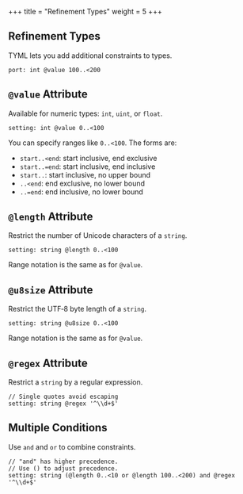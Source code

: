 +++
title = "Refinement Types"
weight = 5
+++

## Refinement Types
TYML lets you add additional constraints to types.
```tyml
port: int @value 100..<200
```

## `@value` Attribute
Available for numeric types: `int`, `uint`, or `float`.
```tyml
setting: int @value 0..<100
```
You can specify ranges like `0..<100`. The forms are:

- `start..<end`: start inclusive, end exclusive
- `start..=end`: start inclusive, end inclusive
- `start..`: start inclusive, no upper bound
- `..<end`: end exclusive, no lower bound
- `..=end`: end inclusive, no lower bound

## `@length` Attribute
Restrict the number of Unicode characters of a `string`.
```tyml
setting: string @length 0..<100
```
Range notation is the same as for `@value`.

## `@u8size` Attribute
Restrict the UTF‑8 byte length of a `string`.
```tyml
setting: string @u8size 0..<100
```
Range notation is the same as for `@value`.

## `@regex` Attribute
Restrict a `string` by a regular expression.
```tyml
// Single quotes avoid escaping
setting: string @regex '^\\d+$'
```

## Multiple Conditions
Use `and` and `or` to combine constraints.
```tyml
// "and" has higher precedence.
// Use () to adjust precedence.
setting: string (@length 0..<10 or @length 100..<200) and @regex '^\\d+$'
```
